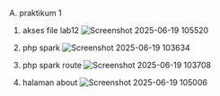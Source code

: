 A. praktikum 1
  1. akses file lab12
     ![Screenshot 2025-06-19 105520](https://github.com/user-attachments/assets/94fff714-1503-481c-97cd-d2ecd73b8eec)

  2. php spark
     ![Screenshot 2025-06-19 103634](https://github.com/user-attachments/assets/9c1c4d1a-3c0c-4a80-82df-a4b677e779d1)

  3. php spark route
     ![Screenshot 2025-06-19 103708](https://github.com/user-attachments/assets/c78548fe-16d2-4a2a-86f5-104a165046ed)

  4. halaman about
     ![Screenshot 2025-06-19 105006](https://github.com/user-attachments/assets/31bec9b7-5b71-4354-ae21-2b3e99b47984)
